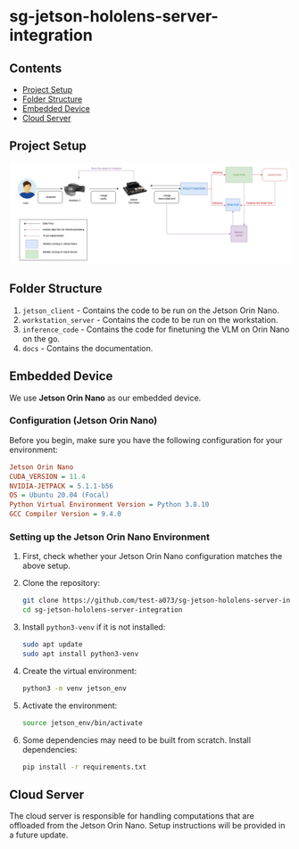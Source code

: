 # sg-jetson-hololens-server-integration

## Contents

- [Project Setup](#project-setup)
- [Folder Structure](#folder-structure)
- [Embedded Device](#embedded-device)
- [Cloud Server](#cloud-server)

## Project Setup  

![Project Setup](project_setup.png)

## Folder Structure

1. `jetson_client` - Contains the code to be run on the Jetson Orin Nano.
2. `workstation_server` - Contains the code to be run on the workstation.
3. `inference_code` - Contains the code for finetuning the VLM on Orin Nano on the go.
4. `docs` - Contains the documentation.

## Embedded Device  

We use **Jetson Orin Nano** as our embedded device.

### Configuration (Jetson Orin Nano)

Before you begin, make sure you have the following configuration for your environment:  

```ini
Jetson Orin Nano  
CUDA_VERSION = 11.4  
NVIDIA-JETPACK = 5.1.1-b56  
OS = Ubuntu 20.04 (Focal)  
Python Virtual Environment Version = Python 3.8.10  
GCC Compiler Version = 9.4.0  
```

### Setting up the Jetson Orin Nano Environment

1. First, check whether your Jetson Orin Nano configuration matches the above setup.

2. Clone the repository:

   ```bash
   git clone https://github.com/test-a073/sg-jetson-hololens-server-integration
   cd sg-jetson-hololens-server-integration
   ```

3. Install `python3-venv` if it is not installed:

   ```bash
   sudo apt update
   sudo apt install python3-venv
   ```

4. Create the virtual environment:

   ```bash
   python3 -m venv jetson_env
   ```

5. Activate the environment:

   ```bash
   source jetson_env/bin/activate
   ```

6. Some dependencies may need to be built from scratch. Install dependencies:

   ```bash
   pip install -r requirements.txt
   ```

## Cloud Server

The cloud server is responsible for handling computations that are offloaded from the Jetson Orin Nano. Setup instructions will be provided in a future update.
